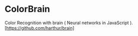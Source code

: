 # ColorBrain
Color Recognition with brain ( Neural networks in JavaScript ). [https://github.com/harthur/brain]
